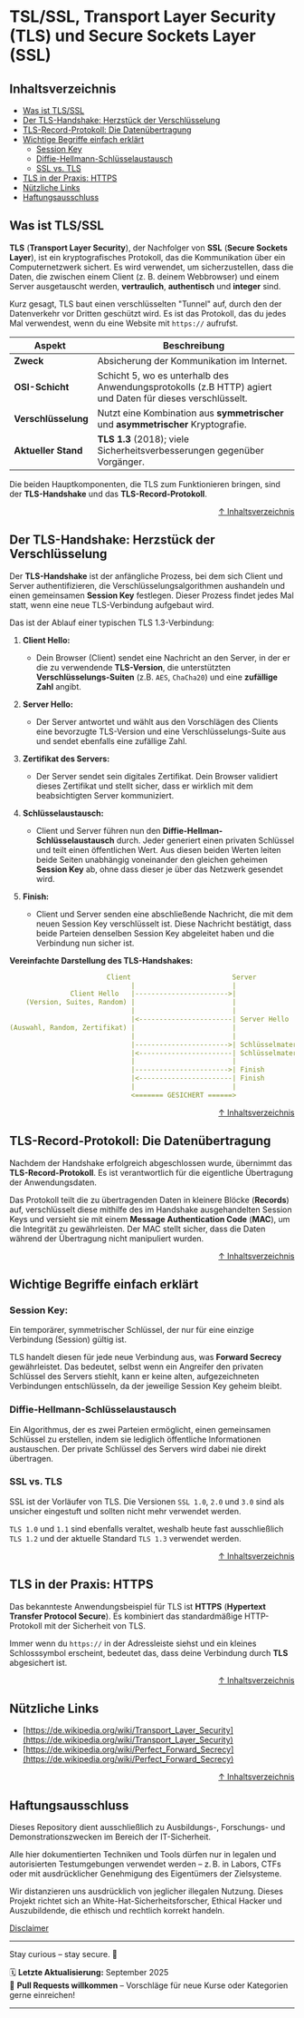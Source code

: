 # TSL/SSL, Transport Layer Security (TLS) und Secure Sockets Layer (SSL)

## Inhaltsverzeichnis
- [Was ist TLS/SSL](#was-ist-tlsssl)
- [Der TLS-Handshake: Herzstück der Verschlüsselung](#der-tls-handshake-herzstück-der-verschlüsselung)
- [TLS-Record-Protokoll: Die Datenübertragung](#tls-record-protokoll-die-datenübertragung)
- [Wichtige Begriffe einfach erklärt](#wichtige-begriffe-einfach-erklärt)
    - [Session Key](#session-key)
    - [Diffie-Hellmann-Schlüsselaustausch](#diffie-hellmann-schlüsselaustausch)
    - [SSL vs. TLS](#ssl-vs-tls)
- [TLS in der Praxis: HTTPS](#tls-in-der-praxis-https)
- [Nützliche Links](#nützliche-links)
- [Haftungsausschluss](#haftungsausschluss)


## Was ist TLS/SSL

**TLS** (**Transport Layer Security**), der Nachfolger von **SSL** (**Secure Sockets Layer**), ist ein kryptografisches Protokoll, das die Kommunikation über ein Computernetzwerk sichert. Es wird verwendet, um sicherzustellen, dass die Daten, die zwischen einem Client (z. B. deinem Webbrowser) und einem Server ausgetauscht werden, **vertraulich**, **authentisch** und **integer** sind.

Kurz gesagt, TLS baut einen verschlüsselten "Tunnel" auf, durch den der Datenverkehr vor Dritten geschützt wird. Es ist das Protokoll, das du jedes Mal verwendest, wenn du eine Website mit `https://` aufrufst.

| Aspekt | Beschreibung |
|--------|--------------|
| **Zweck** | Absicherung der Kommunikation im Internet. |
| **OSI-Schicht** | Schicht 5, wo es unterhalb des Anwendungsprotokolls (z.B HTTP) agiert und Daten für dieses verschlüsselt. |
| **Verschlüsselung** | Nutzt eine Kombination aus **symmetrischer** und **asymmetrischer** Kryptografie. |
| **Aktueller Stand** | **TLS 1.3** (2018); viele Sicherheitsverbesserungen gegenüber Vorgänger. |

Die beiden Hauptkomponenten, die TLS zum Funktionieren bringen, sind der **TLS-Handshake** und das **TLS-Record-Protokoll**.


<div align=right>

[↑ Inhaltsverzeichnis](#inhaltsverzeichnis)

</div>

## Der TLS-Handshake: Herzstück der Verschlüsselung

Der **TLS-Handshake** ist der anfängliche Prozess, bei dem sich Client und Server authentifizieren, die Verschlüsselungsalgorithmen aushandeln und einen gemeinsamen **Session Key** festlegen. Dieser Prozess findet jedes Mal statt, wenn eine neue TLS-Verbindung aufgebaut wird.

Das ist der Ablauf einer typischen TLS 1.3-Verbindung:

1. **Client Hello:** 
    - Dein Browser (Client) sendet eine Nachricht an den Server, in der er die zu verwendende **TLS-Version**, die unterstützten **Verschlüsselungs-Suiten** (z.B. `AES`, `ChaCha20`) und eine **zufällige Zahl** angibt. 

2. **Server Hello:** 
    - Der Server antwortet und wählt aus den Vorschlägen des Clients eine bevorzugte TLS-Version und eine Verschlüsselungs-Suite aus und sendet ebenfalls eine zufällige Zahl.

3. **Zertifikat des Servers:** 
    - Der Server sendet sein digitales Zertifikat. Dein Browser validiert dieses Zertifikat und stellt sicher, dass er wirklich mit dem beabsichtigten Server kommuniziert.

4. **Schlüsselaustausch:** 
    - Client und Server führen nun den **Diffie-Hellman-Schlüsselaustausch** durch. Jeder generiert einen privaten Schlüssel und teilt einen öffentlichen Wert. Aus diesen beiden Werten leiten beide Seiten unabhängig voneinander den gleichen geheimen **Session Key** ab, ohne dass dieser je über das Netzwerk gesendet wird.

5. **Finish:** 
    - Client und Server senden eine abschließende Nachricht, die mit dem neuen Session Key verschlüsselt ist. Diese Nachricht bestätigt, dass beide Parteien denselben Session Key abgeleitet haben und die Verbindung nun sicher ist.

**Vereinfachte Darstellung des TLS-Handshakes:**
```yaml
                        Client                         Server
                              |                        |
               Client Hello   |----------------------->|
    (Version, Suites, Random) |                        |
                              |                        |
                              |<-----------------------| Server Hello
(Auswahl, Random, Zertifikat) |                        |
                              |                        |
                              |----------------------->| Schlüsselmaterial
                              |<-----------------------| Schlüsselmaterial
                              |                        |
                              |----------------------->| Finish
                              |<-----------------------| Finish
                              |                        |
                              <======= GESICHERT ======>
```

<div align=right>

[↑ Inhaltsverzeichnis](#inhaltsverzeichnis)

</div>

## TLS-Record-Protokoll: Die Datenübertragung
Nachdem der Handshake erfolgreich abgeschlossen wurde, übernimmt das **TLS-Record-Protokoll**. Es ist verantwortlich für die eigentliche Übertragung der Anwendungsdaten.

Das Protokoll teilt die zu übertragenden Daten in kleinere Blöcke (**Records**) auf, verschlüsselt diese mithilfe des im Handshake ausgehandelten Session Keys und versieht sie mit einem **Message Authentication Code** (**MAC**), um die Integrität zu gewährleisten. Der MAC stellt sicher, dass die Daten während der Übertragung nicht manipuliert wurden.


<div align=right>

[↑ Inhaltsverzeichnis](#inhaltsverzeichnis)

</div>

## Wichtige Begriffe einfach erklärt

### Session Key: 
Ein temporärer, symmetrischer Schlüssel, der nur für eine einzige Verbindung (Session) gültig ist. 

TLS handelt diesen für jede neue Verbindung aus, was **Forward Secrecy** gewährleistet. 
Das bedeutet, selbst wenn ein Angreifer den privaten Schlüssel des Servers stiehlt, kann er keine alten, aufgezeichneten Verbindungen entschlüsseln, da der jeweilige Session Key geheim bleibt.

### Diffie-Hellmann-Schlüsselaustausch
Ein Algorithmus, der es zwei Parteien ermöglicht, einen gemeinsamen Schlüssel zu erstellen, indem sie lediglich öffentliche Informationen austauschen. Der private Schlüssel des Servers wird dabei nie direkt übertragen.

### SSL vs. TLS
SSL ist der Vorläufer von TLS. Die Versionen `SSL 1.0`, `2.0` und `3.0` sind als unsicher eingestuft und sollten nicht mehr verwendet werden.

`TLS 1.0` und `1.1` sind ebenfalls veraltet, weshalb heute fast ausschließlich `TLS 1.2` und der aktuelle Standard `TLS 1.3` verwendet werden.

<div align=right>

[↑ Inhaltsverzeichnis](#inhaltsverzeichnis)

</div>

## TLS in der Praxis: HTTPS
Das bekannteste Anwendungsbeispiel für TLS ist **HTTPS** (**Hypertext Transfer Protocol Secure**). Es kombiniert das standardmäßige HTTP-Protokoll mit der Sicherheit von TLS. 

Immer wenn du `https://` in der Adressleiste siehst und ein kleines Schlosssymbol erscheint, bedeutet das, dass deine Verbindung durch **TLS** abgesichert ist.

<div align=right>

[↑ Inhaltsverzeichnis](#inhaltsverzeichnis)

</div>

## Nützliche Links
- [https://de.wikipedia.org/wiki/Transport_Layer_Security](https://de.wikipedia.org/wiki/Transport_Layer_Security)
- [https://de.wikipedia.org/wiki/Perfect_Forward_Secrecy](https://de.wikipedia.org/wiki/Perfect_Forward_Secrecy)


<div align=right>

[↑ Inhaltsverzeichnis](#inhaltsverzeichnis)

</div>

## Haftungsausschluss

Dieses Repository dient ausschließlich zu Ausbildungs-, Forschungs- und Demonstrationszwecken im Bereich der IT-Sicherheit.

Alle hier dokumentierten Techniken und Tools dürfen nur in legalen und autorisierten Testumgebungen verwendet werden – z. B. in Labors, CTFs oder mit ausdrücklicher Genehmigung des Eigentümers der Zielsysteme.

Wir distanzieren uns ausdrücklich von jeglicher illegalen Nutzung.
Dieses Projekt richtet sich an White-Hat-Sicherheitsforscher, Ethical Hacker und Auszubildende, die ethisch und rechtlich korrekt handeln.

[Disclaimer](/00-disclaimer/disclaimer.md)

--- 

Stay curious – stay secure. 🔐

🗓️ **Letzte Aktualisierung:** September 2025  
🤝 **Pull Requests willkommen** – Vorschläge für neue Kurse oder Kategorien gerne einreichen!

---